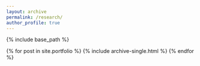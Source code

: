 ```yaml
---
layout: archive
permalink: /research/
author_profile: true
---
```


{% include base_path %}


{% for post in site.portfolio %}
  {% include archive-single.html %}
{% endfor %}
